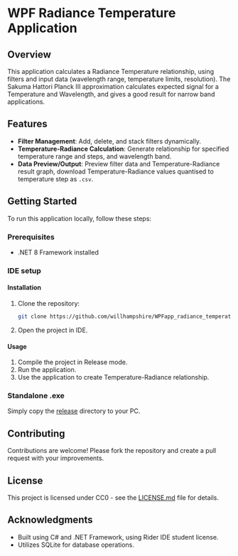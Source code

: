 # WPF Radiance Temperature Application

## Overview
This application calculates a Radiance Temperature relationship, using filters and input data (wavelength range, temperature limits, resolution). The Sakuma Hattori Planck III approximation calculates expected signal for a Temperature and Wavelength, and gives a good result for narrow band applications.

## Features
- **Filter Management**: Add, delete, and stack filters dynamically.
- **Temperature-Radiance Calculation**: Generate relationship for specified temperature range and steps, and wavelength band.
- **Data Preview/Output**: Preview filter data and Temperature-Radiance result graph, download Temperature-Radiance values quantised to temperature step as `.csv`.

## Getting Started
To run this application locally, follow these steps:

### Prerequisites
- .NET 8 Framework installed

### IDE setup
#### Installation
1. Clone the repository:
   ```bash
   git clone https://github.com/willhampshire/WPFapp_radiance_temperature.git
   ```
   
2. Open the project in IDE.

#### Usage
1. Compile the project in Release mode.
2. Run the application.
3. Use the application to create Temperature-Radiance relationship.

### Standalone .exe
Simply copy the [release](WpfApp1/bin/Release/net8.0-windows) directory to your PC.

## Contributing
Contributions are welcome! Please fork the repository and create a pull request with your improvements.

## License
This project is licensed under CC0 - see the [LICENSE.md](LICENSE.md) file for details.

## Acknowledgments
- Built using C# and .NET Framework, using Rider IDE student license.
- Utilizes SQLite for database operations.
